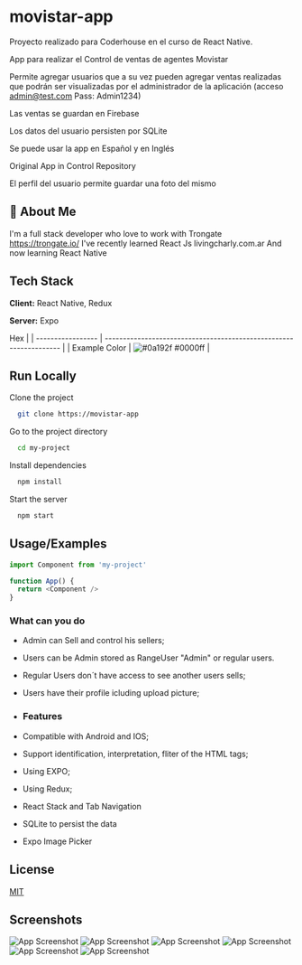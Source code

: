 # movistar-app
Proyecto realizado para Coderhouse en el curso de React Native.

App para realizar el Control de ventas de agentes Movistar

Permite agregar usuarios que a su vez pueden agregar ventas realizadas que podrán ser visualizadas por el administrador de la aplicación (acceso admin@test.com  Pass: Admin1234)

Las ventas se guardan en Firebase

Los datos del usuario persisten por SQLite

Se puede usar la app en Español y en Inglés

Original App in Control Repository

El perfil del usuario permite guardar una foto del mismo

## 🚀 About Me
I'm a full stack developer who love to work with Trongate https://trongate.io/
I've recently learned React Js livingcharly.com.ar
And now learning React Native

## Tech Stack

**Client:** React Native, Redux

**Server:** Expo

Hex                                                                |
| ----------------- | ------------------------------------------------------------------ |
| Example Color | ![#0a192f](https://via.placeholder.com/10/0000ff?text=+) #0000ff |


## Run Locally

Clone the project

```bash
  git clone https://movistar-app
```

Go to the project directory

```bash
  cd my-project
```

Install dependencies

```bash
  npm install
```

Start the server

```bash
  npm start
```


## Usage/Examples

```javascript
import Component from 'my-project'

function App() {
  return <Component />
}
```

### What can you do

- Admin can Sell and control his sellers;
- Users can be Admin stored as RangeUser "Admin" or regular users. 
- Regular Users don´t have access to see another users sells;
- Users have their profile icluding upload picture;


- ### Features
  
- Compatible with Android and IOS;
- Support identification, interpretation, fliter of the HTML tags;
- Using EXPO;
- Using Redux;
- React Stack and Tab Navigation
- SQLite to persist the data
- Expo Image Picker

## License
  [MIT](https://choosealicense.com/licenses/mit/)

  ## Screenshots

![App Screenshot](https://eproweb.net/pictures/logos_pics/35/iniciot9Jd.jpeg)
![App Screenshot](https://eproweb.net/pictures/logos_pics/36/mainzzfw.jpeg)
![App Screenshot](https://eproweb.net/pictures/logos_pics/37/ventaskBYF.jpeg)
![App Screenshot](https://eproweb.net/pictures/logos_pics/38/usersRJ8m.jpeg)
![App Screenshot](https://eproweb.net/pictures/logos_pics/40/crear-veUCPw.jpeg)
![App Screenshot](https://eproweb.net/pictures/logos_pics/39/userPx9A.jpeg)



  
